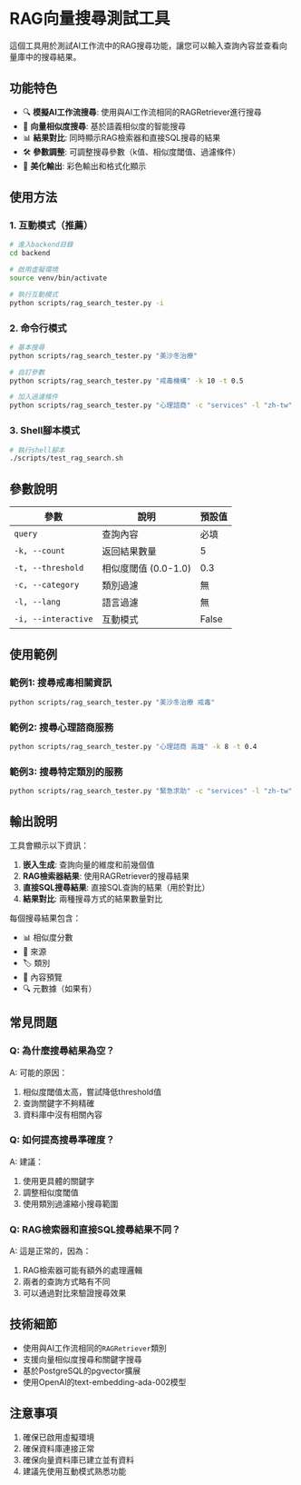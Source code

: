 # RAG向量搜尋測試工具

這個工具用於測試AI工作流中的RAG搜尋功能，讓您可以輸入查詢內容並查看向量庫中的搜尋結果。

## 功能特色

- 🔍 **模擬AI工作流搜尋**: 使用與AI工作流相同的RAGRetriever進行搜尋
- 🎯 **向量相似度搜尋**: 基於語義相似度的智能搜尋
- 📊 **結果對比**: 同時顯示RAG檢索器和直接SQL搜尋的結果
- 🛠️ **參數調整**: 可調整搜尋參數（k值、相似度閾值、過濾條件）
- 🎨 **美化輸出**: 彩色輸出和格式化顯示

## 使用方法

### 1. 互動模式（推薦）

```bash
# 進入backend目錄
cd backend

# 啟用虛擬環境
source venv/bin/activate

# 執行互動模式
python scripts/rag_search_tester.py -i
```

### 2. 命令行模式

```bash
# 基本搜尋
python scripts/rag_search_tester.py "美沙冬治療"

# 自訂參數
python scripts/rag_search_tester.py "戒毒機構" -k 10 -t 0.5

# 加入過濾條件
python scripts/rag_search_tester.py "心理諮商" -c "services" -l "zh-tw"
```

### 3. Shell腳本模式

```bash
# 執行shell腳本
./scripts/test_rag_search.sh
```

## 參數說明

| 參數 | 說明 | 預設值 |
|------|------|--------|
| `query` | 查詢內容 | 必填 |
| `-k, --count` | 返回結果數量 | 5 |
| `-t, --threshold` | 相似度閾值 (0.0-1.0) | 0.3 |
| `-c, --category` | 類別過濾 | 無 |
| `-l, --lang` | 語言過濾 | 無 |
| `-i, --interactive` | 互動模式 | False |

## 使用範例

### 範例1: 搜尋戒毒相關資訊
```bash
python scripts/rag_search_tester.py "美沙冬治療 戒毒"
```

### 範例2: 搜尋心理諮商服務
```bash
python scripts/rag_search_tester.py "心理諮商 高雄" -k 8 -t 0.4
```

### 範例3: 搜尋特定類別的服務
```bash
python scripts/rag_search_tester.py "緊急求助" -c "services" -l "zh-tw"
```

## 輸出說明

工具會顯示以下資訊：

1. **嵌入生成**: 查詢向量的維度和前幾個值
2. **RAG檢索器結果**: 使用RAGRetriever的搜尋結果
3. **直接SQL搜尋結果**: 直接SQL查詢的結果（用於對比）
4. **結果對比**: 兩種搜尋方式的結果數量對比

每個搜尋結果包含：
- 📊 相似度分數
- 📁 來源
- 🏷️ 類別
- 📝 內容預覽
- 🔍 元數據（如果有）

## 常見問題

### Q: 為什麼搜尋結果為空？
A: 可能的原因：
1. 相似度閾值太高，嘗試降低threshold值
2. 查詢關鍵字不夠精確
3. 資料庫中沒有相關內容

### Q: 如何提高搜尋準確度？
A: 建議：
1. 使用更具體的關鍵字
2. 調整相似度閾值
3. 使用類別過濾縮小搜尋範圍

### Q: RAG檢索器和直接SQL搜尋結果不同？
A: 這是正常的，因為：
1. RAG檢索器可能有額外的處理邏輯
2. 兩者的查詢方式略有不同
3. 可以通過對比來驗證搜尋效果

## 技術細節

- 使用與AI工作流相同的`RAGRetriever`類別
- 支援向量相似度搜尋和關鍵字搜尋
- 基於PostgreSQL的pgvector擴展
- 使用OpenAI的text-embedding-ada-002模型

## 注意事項

1. 確保已啟用虛擬環境
2. 確保資料庫連接正常
3. 確保向量資料庫已建立並有資料
4. 建議先使用互動模式熟悉功能

